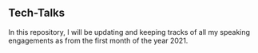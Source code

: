 ## Tech-Talks

In this repository, I will be updating and keeping tracks of all my speaking engagements as from the first month of the year 2021.
